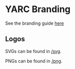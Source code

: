 # YARC Branding

See the branding guide [here](https://branding.yarc.world/)

## Logos

SVGs can be found in [/svg](svg).

PNGs can be found in [/png](png).
